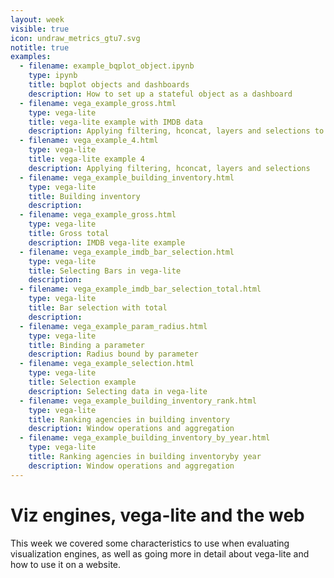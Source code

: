 ```yaml
---
layout: week
visible: true
icon: undraw_metrics_gtu7.svg
notitle: true
examples:
  - filename: example_bqplot_object.ipynb
    type: ipynb
    title: bqplot objects and dashboards
    description: How to set up a stateful object as a dashboard
  - filename: vega_example_gross.html
    type: vega-lite
    title: vega-lite example with IMDB data
    description: Applying filtering, hconcat, layers and selections to IMDB data
  - filename: vega_example_4.html
    type: vega-lite
    title: vega-lite example 4
    description: Applying filtering, hconcat, layers and selections
  - filename: vega_example_building_inventory.html
    type: vega-lite
    title: Building inventory
    description: 
  - filename: vega_example_gross.html
    type: vega-lite
    title: Gross total
    description: IMDB vega-lite example
  - filename: vega_example_imdb_bar_selection.html
    type: vega-lite
    title: Selecting Bars in vega-lite
    description: 
  - filename: vega_example_imdb_bar_selection_total.html
    type: vega-lite
    title: Bar selection with total
    description: 
  - filename: vega_example_param_radius.html
    type: vega-lite
    title: Binding a parameter
    description: Radius bound by parameter
  - filename: vega_example_selection.html
    type: vega-lite
    title: Selection example
    description: Selecting data in vega-lite
  - filename: vega_example_building_inventory_rank.html
    type: vega-lite
    title: Ranking agencies in building inventory
    description: Window operations and aggregation
  - filename: vega_example_building_inventory_by_year.html
    type: vega-lite
    title: Ranking agencies in building inventoryby year
    description: Window operations and aggregation
---
```


# Viz engines, vega-lite and the web

This week we covered some characteristics to use when evaluating visualization
engines, as well as going more in detail about vega-lite and how to use it on a
website.
